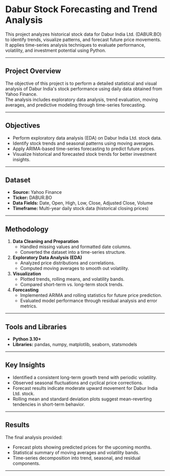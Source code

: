 # Dabur Stock Forecasting and Trend Analysis

This project analyzes historical stock data for Dabur India Ltd. (DABUR.BO) to identify trends, visualize patterns, and forecast future price movements.  
It applies time-series analysis techniques to evaluate performance, volatility, and investment potential using Python.

---

## Project Overview
The objective of this project is to perform a detailed statistical and visual analysis of Dabur India's stock performance using daily data obtained from Yahoo Finance.  
The analysis includes exploratory data analysis, trend evaluation, moving averages, and predictive modeling through time-series forecasting.

---

## Objectives
- Perform exploratory data analysis (EDA) on Dabur India Ltd. stock data.
- Identify stock trends and seasonal patterns using moving averages.
- Apply ARIMA-based time-series forecasting to predict future prices.
- Visualize historical and forecasted stock trends for better investment insights.

---

## Dataset
- **Source:** Yahoo Finance  
- **Ticker:** DABUR.BO  
- **Data Fields:** Date, Open, High, Low, Close, Adjusted Close, Volume  
- **Timeframe:** Multi-year daily stock data (historical closing prices)

---

## Methodology
1. **Data Cleaning and Preparation**
   - Handled missing values and formatted date columns.
   - Converted the dataset into a time-series structure.
2. **Exploratory Data Analysis (EDA)**
   - Analyzed price distributions and correlations.
   - Computed moving averages to smooth out volatility.
3. **Visualization**
   - Plotted trends, rolling means, and volatility bands.
   - Compared short-term vs. long-term stock trends.
4. **Forecasting**
   - Implemented ARIMA and rolling statistics for future price prediction.
   - Evaluated model performance through residual analysis and error metrics.

---

## Tools and Libraries
- **Python 3.10+**
- **Libraries:** pandas, numpy, matplotlib, seaborn, statsmodels

---

## Key Insights
- Identified a consistent long-term growth trend with periodic volatility.
- Observed seasonal fluctuations and cyclical price corrections.
- Forecast results indicate moderate upward movement for Dabur India Ltd. stock.
- Rolling mean and standard deviation plots suggest mean-reverting tendencies in short-term behavior.

---

## Results
The final analysis provided:
- Forecast plots showing predicted prices for the upcoming months.
- Statistical summary of moving averages and volatility bands.
- Time-series decomposition into trend, seasonal, and residual components.

---
